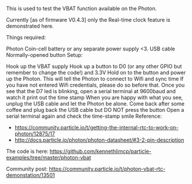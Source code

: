 This is used to test the VBAT function available on the Photon.

Currently [as of firmware V0.4.3] only the Real-time clock feature is demonstrated here.

Things required:

Photon
Coin-cell battery or any separate power supply <3.
USB cable
Normally-opened button
Setup:

Hook up the VBAT supply
Hook up a button to D0 (or any other GPIO but remember to change the code!) and 3.3V
Hold on to the button and power up the Photon. This will tell the Photon to connect to Wifi and sync time
If you have not entered Wifi credentials, please do so before that.
Once you see that the D7 led is blinking, open a serial terminal at 9600baud and watch it print out the time stamp
When you are happy with what you see, unplug the USB cable and let the Photon be alone.
Come back after some coffee and plug back the USB cable but DO NOT press the button
Open a serial terminal again and check the time-stamp smile
Reference:
- https://community.particle.io/t/getting-the-internal-rtc-to-work-on-photon/12875/17
- http://docs.particle.io/photon/photon-datasheet/#3-2-pin-description

The code is here: https://github.com/kennethlimcp/particle-examples/tree/master/photon-vbat

Community post: https://community.particle.io/t/photon-vbat-rtc-demonstation/13501
